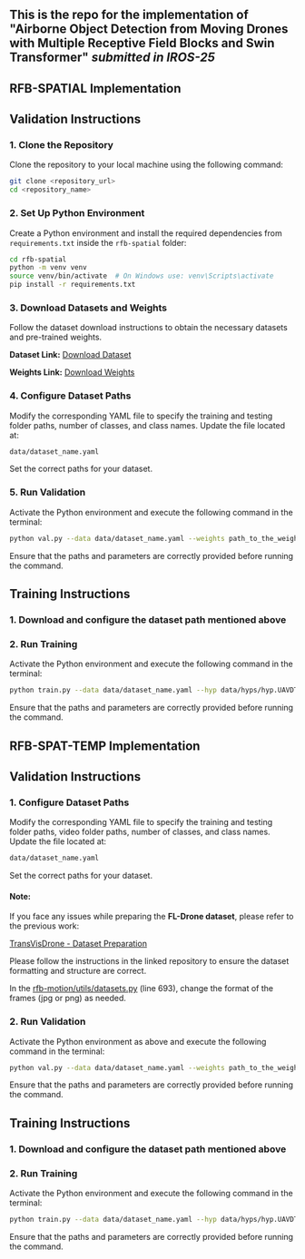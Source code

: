 
## This is the repo for the implementation of "Airborne Object Detection from Moving Drones with Multiple Receptive Field Blocks and Swin Transformer" _submitted in IROS-25_

## RFB-SPATIAL Implementation

## Validation Instructions

### 1. Clone the Repository
Clone the repository to your local machine using the following command:
```bash
git clone <repository_url>
cd <repository_name>
```

### 2. Set Up Python Environment
Create a Python environment and install the required dependencies from `requirements.txt` inside the `rfb-spatial` folder:
```bash
cd rfb-spatial
python -m venv venv
source venv/bin/activate  # On Windows use: venv\Scripts\activate
pip install -r requirements.txt
```

### 3. Download Datasets and Weights  
Follow the dataset download instructions to obtain the necessary datasets and pre-trained weights.  

**Dataset Link:** [Download Dataset](https://mailmissouri-my.sharepoint.com/:f:/g/personal/mrpk9_umsystem_edu/EtkiYMp_l7pKhGL_yuSdfPMBiLBS1wxl3w2xRRcO3Es7Fw?e=I7Gs0e)  

**Weights Link:** [Download Weights](https://mailmissouri-my.sharepoint.com/:f:/g/personal/mrpk9_umsystem_edu/Eoh8hdcmINtFiSlTDEFLIbsB8FggMe2k85hHf3qnAXxuJg?e=GOGkcZ)  


### 4. Configure Dataset Paths
Modify the corresponding YAML file to specify the training and testing folder paths, number of classes, and class names. Update the file located at:
```bash
data/dataset_name.yaml
```
Set the correct paths for your dataset.

### 5. Run Validation
Activate the Python environment and execute the following command in the terminal:
```bash
python val.py --data data/dataset_name.yaml --weights path_to_the_weight --img provide_img_size --batch 1 --name experiment_name
```
Ensure that the paths and parameters are correctly provided before running the command.

## Training Instructions

### 1. Download and configure the dataset path mentioned above

### 2. Run Training
Activate the Python environment and execute the following command in the terminal:
```bash
python train.py --data data/dataset_name.yaml --hyp data/hyps/hyp.UAVDT.yaml --img 1280 --device 0,1 --batch 8 --cfg models/rf-aod.yaml --epoch 300 --adam --name experiment_name 
```
Ensure that the paths and parameters are correctly provided before running the command.

## RFB-SPAT-TEMP Implementation

## Validation Instructions

### 1. Configure Dataset Paths
Modify the corresponding YAML file to specify the training and testing folder paths, video folder paths, number of classes, and class names. Update the file located at:
```bash
data/dataset_name.yaml
```
Set the correct paths for your dataset. 

#### Note: 

If you face any issues while preparing the **FL-Drone dataset**, please refer to the previous work:

[TransVisDrone - Dataset Preparation](https://github.com/tusharsangam/TransVisDrone)

Please follow the instructions in the linked repository to ensure the dataset formatting and structure are correct. 

In the [rfb-motion/utils/datasets.py](https://github.com/hasiburrahman875/rfbstruavdetv1/blob/main/rfb-motion/utils/datasets.py) (line 693), change the format of the frames (jpg or png) as needed.


### 2. Run Validation

Activate the Python environment as above and execute the following command in the terminal:

```bash
python val.py --data data/dataset_name.yaml --weights path_to_the_weight --img provide_img_size --batch 1 --num-frame 5 --name experiment_name
```
Ensure that the paths and parameters are correctly provided before running the command.

## Training Instructions

### 1. Download and configure the dataset path mentioned above

### 2. Run Training
Activate the Python environment and execute the following command in the terminal:
```bash
python train.py --data data/dataset_name.yaml --hyp data/hyps/hyp.UAVDT.yaml --img 1280 --device 0,1 --batch 2 --cfg models/rf-aod.yaml --epoch 300 --adam --num-frame 5 --name experiment_name 
```
Ensure that the paths and parameters are correctly provided before running the command.


